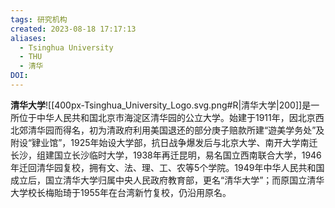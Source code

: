 ```yaml
---
tags: 研究机构
created: 2023-08-18 17:17:13
aliases:
  - Tsinghua University
  - THU
  - 清华
DOI: 
---
```


**清华大学**![[400px-Tsinghua_University_Logo.svg.png#R|清华大学|200]]是一所位于中华人民共和国北京市海淀区清华园的公立大学。始建于1911年，因北京西北郊清华园而得名，初为清政府利用美国退还的部分庚子赔款所建“遊美学务处”及附设“肄业馆”，1925年始设大学部，抗日战争爆发后与北京大学、南开大学南迁长沙，组建国立长沙临时大学，1938年再迁昆明，易名国立西南联合大学，1946年迁回清华园复校，拥有文、法、理、工、农等5个学院。1949年中华人民共和国成立后，国立清华大学归属中央人民政府教育部，更名“清华大学”；而原国立清华大学校长梅貽琦于1955年在台湾新竹复校，仍沿用原名。

